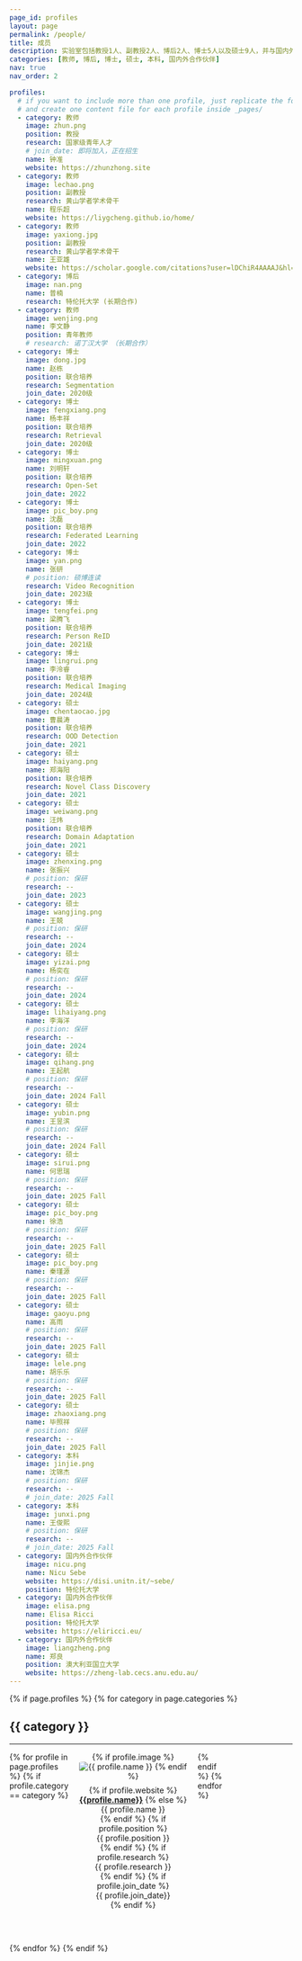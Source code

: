 ```yaml
---
page_id: profiles
layout: page
permalink: /people/
title: 成员
description: 实验室包括教授1人、副教授2人、博后2人、博士5人以及硕士9人，并与国内外知名学者长期合作。
categories: [教师, 博后, 博士, 硕士, 本科, 国内外合作伙伴]
nav: true
nav_order: 2

profiles:
  # if you want to include more than one profile, just replicate the following block
  # and create one content file for each profile inside _pages/
  - category: 教师
    image: zhun.png
    position: 教授
    research: 国家级青年人才
    # join_date: 即将加入，正在招生
    name: 钟准
    website: https://zhunzhong.site
  - category: 教师
    image: lechao.png
    position: 副教授
    research: 黄山学者学术骨干
    name: 程乐超
    website: https://liygcheng.github.io/home/
  - category: 教师
    image: yaxiong.jpg
    position: 副教授
    research: 黄山学者学术骨干
    name: 王亚雄
    website: https://scholar.google.com/citations?user=lDChiR4AAAAJ&hl=zh-CN
  - category: 博后
    image: nan.png
    name: 普楠
    research: 特伦托大学 (长期合作)
  - category: 教师
    image: wenjing.png
    name: 李文静
    position: 青年教师
    # research: 诺丁汉大学 （长期合作）
  - category: 博士
    image: dong.jpg
    name: 赵栋
    position: 联合培养
    research: Segmentation
    join_date: 2020级
  - category: 博士
    image: fengxiang.png
    name: 杨丰祥
    position: 联合培养
    research: Retrieval
    join_date: 2020级
  - category: 博士
    image: mingxuan.png
    name: 刘明轩
    position: 联合培养
    research: Open-Set
    join_date: 2022
  - category: 博士
    image: pic_boy.png
    name: 沈磊
    position: 联合培养
    research: Federated Learning
    join_date: 2022
  - category: 博士
    image: yan.png
    name: 张研
    # position: 硕博连读
    research: Video Recognition
    join_date: 2023级
  - category: 博士
    image: tengfei.png
    name: 梁腾飞
    position: 联合培养
    research: Person ReID
    join_date: 2021级
  - category: 博士
    image: lingrui.png
    name: 李泠睿
    position: 联合培养
    research: Medical Imaging
    join_date: 2024级
  - category: 硕士
    image: chentaocao.jpg
    name: 曹晨涛
    position: 联合培养
    research: OOD Detection
    join_date: 2021
  - category: 硕士
    image: haiyang.png
    name: 郑海阳
    position: 联合培养
    research: Novel Class Discovery
    join_date: 2021
  - category: 硕士
    image: weiwang.png
    name: 汪炜
    position: 联合培养
    research: Domain Adaptation
    join_date: 2021
  - category: 硕士
    image: zhenxing.png
    name: 张振兴
    # position: 保研
    research: --
    join_date: 2023
  - category: 硕士
    image: wangjing.png
    name: 王兢
    # position: 保研
    research: --
    join_date: 2024
  - category: 硕士
    image: yizai.png
    name: 杨奕在
    # position: 保研
    research: --
    join_date: 2024
  - category: 硕士
    image: lihaiyang.png
    name: 李海洋
    # position: 保研
    research: --
    join_date: 2024
  - category: 硕士
    image: qihang.png
    name: 王起航
    # position: 保研
    research: --
    join_date: 2024 Fall
  - category: 硕士
    image: yubin.png
    name: 王昱滨
    # position: 保研
    research: --
    join_date: 2024 Fall
  - category: 硕士
    image: sirui.png
    name: 何思瑞
    # position: 保研
    research: --
    join_date: 2025 Fall
  - category: 硕士
    image: pic_boy.png
    name: 徐浩
    # position: 保研
    research: --
    join_date: 2025 Fall
  - category: 硕士
    image: pic_boy.png
    name: 秦瑾源
    # position: 保研
    research: --
    join_date: 2025 Fall
  - category: 硕士
    image: gaoyu.png
    name: 高雨
    # position: 保研
    research: --
    join_date: 2025 Fall
  - category: 硕士
    image: lele.png
    name: 胡乐乐
    # position: 保研
    research: --
    join_date: 2025 Fall
  - category: 硕士
    image: zhaoxiang.png
    name: 毕照祥
    # position: 保研
    research: --
    join_date: 2025 Fall
  - category: 本科
    image: jinjie.png
    name: 沈锦杰
    # position: 保研
    research: --
    # join_date: 2025 Fall
  - category: 本科
    image: junxi.png
    name: 王俊熙
    # position: 保研
    research: --
    # join_date: 2025 Fall
  - category: 国内外合作伙伴
    image: nicu.png
    name: Nicu Sebe
    website: https://disi.unitn.it/~sebe/
    position: 特伦托大学
  - category: 国内外合作伙伴
    image: elisa.png
    name: Elisa Ricci
    position: 特伦托大学
    website: https://eliricci.eu/
  - category: 国内外合作伙伴
    image: liangzheng.png
    name: 郑良
    position: 澳大利亚国立大学
    website: https://zheng-lab.cecs.anu.edu.au/
---
```



<style>
  .category-section {
    margin-bottom: 60px;
  }
  .profile-grid {
    display: grid;
    grid-template-columns: repeat(5, 1fr);
    gap: 10px;
  }
  .profile {
    text-align: center;
    width: 210px;
  }
  .profile img {
    max-width: 100%;
    height: auto;
    border-radius: 10%;
  }
  .profile-info {
    margin-top: 8px;
  }
</style>


<div class="post">
  <article>
    {% if page.profiles %}
      {% for category in page.categories %}
        <div class="category-section">
          <h2>{{ category }}</h2>
          <hr />
          <div class="profile-grid">
            {% for profile in page.profiles %}
              {% if profile.category == category %}
                <div class="profile">
                  {% if profile.image %}
                    <img src="/assets/img/people/{{ profile.image }}" alt="{{ profile.name }}">
                  {% endif %}
                  <div class="profile-info">
                    {% if profile.website %}
                        <a href="{{profile.website}}" target="_blank"><b>{{profile.name}}</b></a>
                    {% else %}
                        <div>{{ profile.name }}</div>
                    {% endif %}
                    {% if profile.position %}
                        <div>{{ profile.position }}</div>
                    {% endif %}
                    {% if profile.research %}
                        <div>{{ profile.research }}</div>
                    {% endif %}
                    {% if profile.join_date %}
                        <div>{{ profile.join_date}}</div>
                    {% endif %}
                  </div>
                </div>
              {% endif %}
            {% endfor %}
          </div>
        </div>
      {% endfor %}
    {% endif %}
  </article>
</div>
